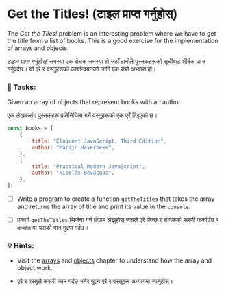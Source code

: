 # Get the Titles! (टाइल प्राप्त गर्नुहोस्)

The _Get the Tiles!_ problem is an interesting problem where we have to get the title from a list of books. This is a good exercise for the implementation of arrays and objects.

_टाइल प्राप्त गर्नुहोस्!_ समस्या एक रोचक समस्या हो जहाँ हामीले पुस्तकहरूको सूचीबाट शीर्षक प्राप्त गर्नुपर्दछ। यो एरे र वस्तुहरूको कार्यान्वयनको लागि एक राम्रो अभ्यास हो।

### 📝 Tasks:

Given an array of objects that represent books with an author.

एक लेखकसंग पुस्तकहरू प्रतिनिधित्व गर्ने वस्तुहरूको एक एर्रे दिइएको छ।

```javascript
const books = [
	{
		title: "Eloquent JavaScript, Third Edition",
		author: "Marijn Haverbeke",
	},
	{
		title: "Practical Modern JavaScript",
		author: "Nicolás Bevacqua",
	},
];
```

- [ ] Write a program to create a function `getTheTitles` that takes the array and returns the array of title and print its value in the `console`.

- [ ] प्रकार्य `getTheTitles` सिर्जना गर्न प्रोग्राम लेख्नुहोस् जसले एरे लिन्छ र शीर्षकको सरणी फर्काउँछ र `कन्सोल` मा यसको मान मुद्रण गर्दछ।

### 💡 Hints:

- Visit the [arrays](../arrays/) and [objects](../objects/) chapter to understand how the array and object work.

- एरे र वस्तुले कसरी काम गर्दछ भनेर बुझ्न [एरे](../arrays/) र [वस्तुहरू](../objects/) अध्यायमा जानुहोस्।
